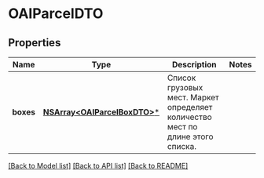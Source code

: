 # OAIParcelDTO

## Properties
Name | Type | Description | Notes
------------ | ------------- | ------------- | -------------
**boxes** | [**NSArray&lt;OAIParcelBoxDTO&gt;***](OAIParcelBoxDTO.md) | Список грузовых мест. Маркет определяет количество мест по длине этого списка. | 

[[Back to Model list]](../README.md#documentation-for-models) [[Back to API list]](../README.md#documentation-for-api-endpoints) [[Back to README]](../README.md)


